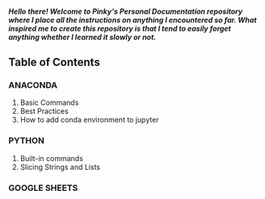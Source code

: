##### Hello there! Welcome to Pinky's Personal Documentation repository where I place all the instructions on anything I encountered so far. What inspired me to create this repository is that I tend to easily forget anything whether I learned it slowly or not.



## Table of Contents
### ANACONDA
1. Basic Commands
2. Best Practices
3. How to add conda environment to jupyter

### PYTHON
1. Built-in commands
2. Slicing Strings and Lists

### GOOGLE SHEETS


  

